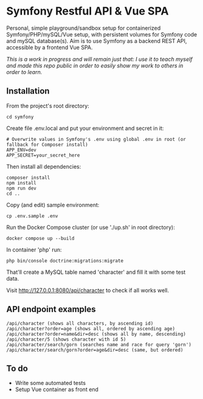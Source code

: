 # Symfony Restful API & Vue SPA

Personal, simple playground/sandbox setup for containerized Symfony/PHP/mySQL/Vue setup, with persistent volumes for Symfony code and mySQL database(s). Aim is to use Symfony as a backend REST API, accessible by a frontend Vue SPA.

*This is a work in progress and will remain just that: I use it to teach myself and made this repo public in order to easily show my work to others in order to learn.*

## Installation
From the project's root directory:
```
cd symfony
```
Create file .env.local and put your environment and secret in it:
```
# Overwrite values in Symfony's .env using global .env in root (or fallback for Composer install)
APP_ENV=dev
APP_SECRET=your_secret_here
```
Then install all dependencies:
```
composer install
npm install
npm run dev
cd ..
```
Copy (and edit) sample environment:
```
cp .env.sample .env
```
Run the Docker Compose cluster (or use './up.sh' in root directory):
```
docker compose up --build
```
In container 'php' run:
```
php bin/console doctrine:migrations:migrate
```
That'll create a MySQL table named 'character' and fill it with some test data.

Visit http://127.0.0.1:8080/api/character to check if all works well.

## API endpoint examples
```
/api/character (shows all characters, by ascending id)
/api/character?order=age (shows all, ordered by ascending age)
/api/character?order=name&dir=desc (shows all by name, descending)
/api/character/5 (shows character with id 5)
/api/character/search/gorn (searches name and race for query 'gorn')
/api/character/search/gorn?order=age&dir=desc (same, but ordered)
```

## To do
- Write some automated tests
- Setup Vue container as front end
